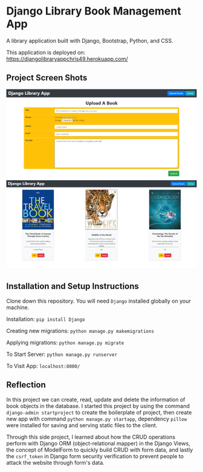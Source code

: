 # Django Library Book Management App

A library application built with Django, Bootstrap, Python, and CSS.

This application is deployed on: https://djangolibraryappchris49.herokuapp.com/

## Project Screen Shots
<img src="https://github.com/chrisnumber49/DjangoLibraryApp/blob/master/screen%20shot/demo1.PNG" width="800" > 
<img src="https://github.com/chrisnumber49/DjangoLibraryApp/blob/master/screen%20shot/demo2.PNG" width="800" > 

## Installation and Setup Instructions

Clone down this repository. You will need `Django` installed globally on your machine.  

Installation: `pip install Django`

Creating new migrations: `python manage.py makemigrations`

Applying migrations: `python manage.py migrate`

To Start Server: `python manage.py runserver`  

To Visit App: `localhost:8000/`

## Reflection 

In this project we can create, read, update and delete the information of book objects in the database. I started this project by using the command `django-admin startproject` to create the boilerplate of project, then create new app with command `python manage.py startapp`, dependency `pillow` were installed for saving and serving static files to the client.

Through this side project, I learned about how the CRUD operations perform with Django ORM (object-relational mapper) in the Django Views, the concept of ModelForm to quickly build CRUD with form data, and lastly the `csrf_token` in Django form security verification to prevent people to attack the website through form's data.
